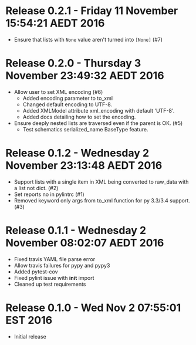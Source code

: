 # Release 0.2.1 - Friday 11 November  15:54:21 AEDT 2016

- Ensure that lists with `None` value aren't turned into `[None]` (#7)

# Release 0.2.0 - Thursday 3 November  23:49:32 AEDT 2016

- Allow user to set XML encoding (#6)
  - Added encoding parameter to to_xml
  - Changed default encoding to UTF-8.
  - Added XMLModel attribute xml_encoding with default 'UTF-8'.
  - Added docs detailing how to set the encoding.
- Ensure deeply nested lists are traversed even if the parent is OK. (#5)
  - Test schematics serialized_name BaseType feature.

# Release 0.1.2 - Wednesday 2 November  23:13:48 AEDT 2016

- Support lists with a single item in XML being converted to raw_data with a list not dict. (#2)
- Set reports no in pylintrc (#1)
- Removed keyword only args from to_xml function for py 3.3/3.4 support. (#3)

# Release 0.1.1 - Wednesday 2 November  08:02:07 AEDT 2016

- Fixed travis YAML file parse error
- Allow travis failures for pypy and pypy3
- Added pytest-cov
- Fixed pylint issue with __init__ import
- Cleaned up test requirements

# Release 0.1.0 - Wed Nov 2 07:55:01 EST 2016

- Initial release

